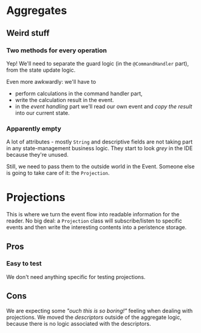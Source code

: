 
# Aggregates


## Weird stuff

### Two methods for every operation

Yep! We'll need to separate the guard logic (in the `@CommandHandler` part), from the state update logic.

Even more awkwardly: we'll have to 
* perform calculations in the command handler part,
* write the calculation result in the event.
* in the _event handling_ part we'll read our own event and _copy the result_ into our current state.

### Apparently empty
A lot of attributes - mostly `String` and descriptive fields are not taking part in any state-management business logic.
They start to look _grey_ in the IDE because they're unused.

Still, we need to pass them to the outside world in the Event. Someone else is going to take care of it: the `Projection`.

# Projections

This is where we turn the event flow into readable information for the reader. 
No big deal: a `Projection` class will subscribe/listen to specific events and then write the interesting contents into a peristence storage.

## Pros

### Easy to test
We don't need anything specific for testing projections.

## Cons
We are expecting some _"ouch this is so boring!"_ feeling when dealing with projections.
We moved the _descriptors_ outside of the aggregate logic, because there is no logic associated with the descriptors. 
